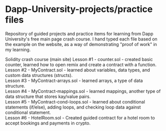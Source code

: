 # Dapp-University-projects/practice files
Repository of guided projects and practice items for learning from Dapp University's free main page crash course.  I hand typed each file based on the example on the website, as a way of demonstrating "proof of work" in my learning.  

Solidity crash course (main site)
Lesson #1 - counter.sol - created basic counter, learned how to open remix and create a contract with a function.
<br />
Lesson #2 - MyContract.sol - learned about variables, data types, and custom data structures (structs).
<br />
Lesson #3 - MyContract-arrays.sol - learned arrays, a type of data structure.
<br />
Lesson #4 - MyContract-mappings.sol - learned mappings, another type of data structure that stores kay/value pairs.
<br />
Lesson #5 - MyContract-cond-loops.sol - learned about conditional statements (if/else), adding loops, and checking loop data against conditional statement.
<br />
Lesson #6 - HotelRoom.sol - Created guided contract for a hotel room to accept bookings and payments in crypto.
<br />
<br />
